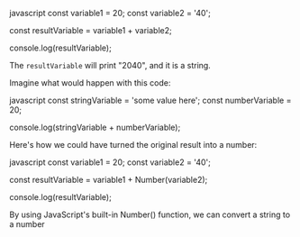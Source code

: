 javascript
const variable1 = 20;
const variable2 = '40';

const resultVariable = variable1 + variable2;

console.log(resultVariable);

The `resultVariable` will print "2040", and it is a string.
 

Imagine what would happen with this code:

javascript
const stringVariable = 'some value here';
const numberVariable = 20;

console.log(stringVariable + numberVariable);




Here's how we could have turned the original result into a number:

javascript
const variable1 = 20;
const variable2 = '40';

const resultVariable = variable1 + Number(variable2);

console.log(resultVariable);


By using JavaScript's built-in Number() function, we can convert a string to a number
